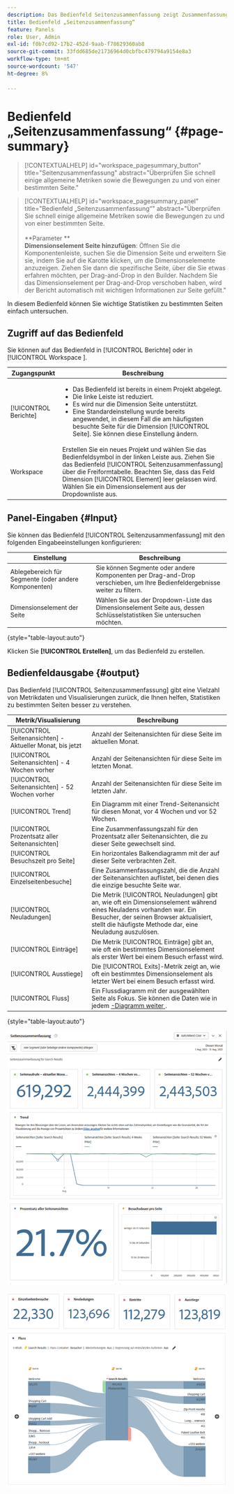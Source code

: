 ```yaml
---
description: Das Bedienfeld Seitenzusammenfassung zeigt Zusammenfassungsinformationen für eine von Ihnen ausgewählte Seite an.
title: Bedienfeld „Seitenzusammenfassung“
feature: Panels
role: User, Admin
exl-id: f0b7cd92-17b2-452d-9aab-f78629360ab8
source-git-commit: 33fdd685de21736964d0cbfbc479794a9154e8a3
workflow-type: tm+mt
source-wordcount: '547'
ht-degree: 8%

---
```


# Bedienfeld „Seitenzusammenfassung“ {#page-summary}

<!-- markdownlint-disable MD034 -->

>[!CONTEXTUALHELP]
>id="workspace_pagesummary_button"
>title="Seitenzusammenfassung"
>abstract="Überprüfen Sie schnell einige allgemeine Metriken sowie die Bewegungen zu und von einer bestimmten Seite."

<!-- markdownlint-enable MD034 -->

<!-- markdownlint-disable MD034 -->

>[!CONTEXTUALHELP]
>id="workspace_pagesummary_panel"
>title="Bedienfeld „Seitenzusammenfassung“"
>abstract="Überprüfen Sie schnell einige allgemeine Metriken sowie die Bewegungen zu und von einer bestimmten Seite.<br/><br/>**Parameter **<br/>**Dimensionselement Seite hinzufügen**: Öffnen Sie die Komponentenleiste, suchen Sie die Dimension Seite und erweitern Sie sie, indem Sie auf die Karotte klicken, um die Dimensionselemente anzuzeigen. Ziehen Sie dann die spezifische Seite, über die Sie etwas erfahren möchten, per Drag-and-Drop in den Builder. Nachdem Sie das Dimensionselement per Drag-and-Drop verschoben haben, wird der Bericht automatisch mit wichtigen Informationen zur Seite gefüllt."

<!-- markdownlint-enable MD034 -->


In diesem Bedienfeld können Sie wichtige Statistiken zu bestimmten Seiten einfach untersuchen.

## Zugriff auf das Bedienfeld

Sie können auf das Bedienfeld in [!UICONTROL Berichte] oder in [!UICONTROL Workspace ].

| Zugangspunkt | Beschreibung |
| --- | --- |
| [!UICONTROL Berichte] | <ul><li>Das Bedienfeld ist bereits in einem Projekt abgelegt.</li><li>Die linke Leiste ist reduziert.</li><li>Es wird nur die Dimension Seite unterstützt.</li><li>Eine Standardeinstellung wurde bereits angewendet, in diesem Fall die am häufigsten besuchte Seite für die Dimension [!UICONTROL Seite]. Sie können diese Einstellung ändern.</li></ul> |
| Workspace | Erstellen Sie ein neues Projekt und wählen Sie das Bedienfeldsymbol in der linken Leiste aus. Ziehen Sie das Bedienfeld [!UICONTROL Seitenzusammenfassung] über die Freiformtabelle. Beachten Sie, dass das Feld Dimension [!UICONTROL Element] leer gelassen wird. Wählen Sie ein Dimensionselement aus der Dropdownliste aus. |

## Panel-Eingaben {#Input}

Sie können das Bedienfeld [!UICONTROL Seitenzusammenfassung] mit den folgenden Eingabeeinstellungen konfigurieren:

| Einstellung | Beschreibung |
| --- | --- |
| Ablegebereich für Segmente (oder andere Komponenten) | Sie können Segmente oder andere Komponenten per Drag-and-Drop verschieben, um Ihre Bedienfeldergebnisse weiter zu filtern. |
| Dimensionselement der Seite | Wählen Sie aus der Dropdown-Liste das Dimensionselement Seite aus, dessen Schlüsselstatistiken Sie untersuchen möchten. |

{style="table-layout:auto"}

Klicken Sie **[!UICONTROL Erstellen]**, um das Bedienfeld zu erstellen.

## Bedienfeldausgabe {#output}

Das Bedienfeld [!UICONTROL Seitenzusammenfassung] gibt eine Vielzahl von Metrikdaten und Visualisierungen zurück, die Ihnen helfen, Statistiken zu bestimmten Seiten besser zu verstehen.

| Metrik/Visualisierung | Beschreibung |
| --- | --- |
| [!UICONTROL Seitenansichten] - Aktueller Monat, bis jetzt | Anzahl der Seitenansichten für diese Seite im aktuellen Monat. |
| [!UICONTROL Seitenansichten] - 4 Wochen vorher | Anzahl der Seitenansichten für diese Seite im letzten Monat. |
| [!UICONTROL Seitenansichten] - 52 Wochen vorher | Anzahl der Seitenansichten für diese Seite im letzten Jahr. |
| [!UICONTROL Trend] | Ein Diagramm mit einer Trend-Seitenansicht für diesen Monat, vor 4 Wochen und vor 52 Wochen. |
| [!UICONTROL Prozentsatz aller Seitenansichten] | Eine Zusammenfassungszahl für den Prozentsatz aller Seitenansichten, die zu dieser Seite gewechselt sind. |
| [!UICONTROL Besuchszeit pro Seite] | Ein horizontales Balkendiagramm mit der auf dieser Seite verbrachten Zeit. |
| [!UICONTROL Einzelseitenbesuche] | Eine Zusammenfassungszahl, die die Anzahl der Seitenansichten auflistet, bei denen dies die einzige besuchte Seite war. |
| [!UICONTROL Neuladungen] | Die Metrik [!UICONTROL Neuladungen] gibt an, wie oft ein Dimensionselement während eines Neuladens vorhanden war. Ein Besucher, der seinen Browser aktualisiert, stellt die häufigste Methode dar, eine Neuladung auszulösen. |
| [!UICONTROL Einträge] | Die Metrik [!UICONTROL Einträge] gibt an, wie oft ein bestimmtes Dimensionselement als erster Wert bei einem Besuch erfasst wird. |
| [!UICONTROL Ausstiege] | Die [!UICONTROL Exits]-Metrik zeigt an, wie oft ein bestimmtes Dimensionselement als letzter Wert bei einem Besuch erfasst wird. |
| [!UICONTROL Fluss] | Ein Flussdiagramm mit der ausgewählten Seite als Fokus. Sie können die Daten wie in jedem [-Diagramm weiter ](/help/analyze/analysis-workspace/visualizations/c-flow/create-flow.md). |

{style="table-layout:auto"}

![Bedienfeld „Seitenzusammenfassung“](assets/page-sum1.png)

![Metriken und Fluss](assets/page-sum2.png)
